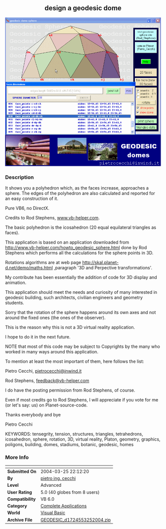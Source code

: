 ﻿<div align="center">

## design a geodesic dome

<img src="PIC20043251632588946.gif">
</div>

### Description

It shows you a polyhedron which, as the faces increase, approaches a sphere. The edges of the polyhedron are also calculated and reported for an easy construction of it.

Pure VB6, no DirectX.

Credits to Rod Stephens, www.vb-helper.com.

The basic polyhedron is the icosahedron (20 equal equilateral triangles as faces).

This application is based on an application downloaded from http://www.vb-helper.com/howto_geodesic_sphere.html done by Rod Stephens which performs all the calculations for the sphere points in 3D.

Rotations algorithms are at web page http://skal.planet-d.net/demo/maths.html ,paragraph '3D and Perpective transformations'.

My contribute has been essentially the addition of code for 3D display and animation.

This application should meet the needs and curiosity of many interested in geodesic building, such architects, civilian engineers and geometry students.

Sorry that the rotation of the sphere happens around its own axes and not around the fixed ones (the ones of the observer).

This is the reason why this is not a 3D virtual reality application.

I hope to do it in the next future.

NOTE that most of this code may be subject to Copyrights by the many who worked in many ways around this application.

To mention at least the most important of them, here follows the list:

Pietro Cecchi, pietrocecchi@inwind.it

Rod Stephens, feedback@vb-helper.com

I do have the posting permission from Rod Stephens, of course.

Even if most credits go to Rod Stephens, I will appreciate if you vote for me (or let's say: us) on Planet-source-code.

Thanks everybody and bye

Pietro Cecchi

KEYWORDS: tensegrity, tension, structures, triangles, tetrahedrons, icosahedron, sphere, rotation, 3D, virtual reality, Platon, geometry, graphics, poligons, building, domes, stadiums, botanic, geodesic, homes
 
### More Info
 


<span>             |<span>
---                |---
**Submitted On**   |2004-03-25 22:12:20
**By**             |[pietro ing\. cecchi](https://github.com/Planet-Source-Code/PSCIndex/blob/master/ByAuthor/pietro-ing-cecchi.md)
**Level**          |Advanced
**User Rating**    |5.0 (40 globes from 8 users)
**Compatibility**  |VB 6\.0
**Category**       |[Complete Applications](https://github.com/Planet-Source-Code/PSCIndex/blob/master/ByCategory/complete-applications__1-27.md)
**World**          |[Visual Basic](https://github.com/Planet-Source-Code/PSCIndex/blob/master/ByWorld/visual-basic.md)
**Archive File**   |[GEODESIC\_d1724553252004\.zip](https://github.com/Planet-Source-Code/pietro-ing-cecchi-design-a-geodesic-dome__1-52639/archive/master.zip)








